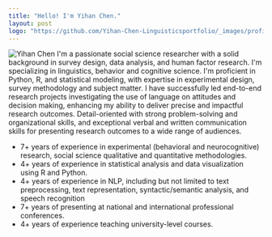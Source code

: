 ```yaml
---
title: "Hello! I'm Yihan Chen."
layout: post
logo: "https://github.com/Yihan-Chen-Linguisticsportfolio/_images/profile.jpeg"
---
```

![Yihan Chen](https://github.com/Yihan-Chen-Linguisticsportfolio/_images/profile.jpeg)
I'm a passionate social science researcher with a solid background in survey design, data analysis, and human factor research. I'm specializing in linguistics, behavior and cognitive science. I'm proficient in Python, R, and statistical modeling, with expertise in experimental design, survey methodology and subject matter. I have successfully led end-to-end research projects investigating the use of language on attitudes and decision making, enhancing my ability to deliver precise and impactful research outcomes. Detail-oriented with strong problem-solving and organizational skills, and exceptional verbal and written communication skills for presenting research outcomes to a wide range of audiences.

- 7+ years of experience in experimental (behavioral and neurocognitive) research, social science qualitative and quantitative methodologies.
- 4+ years of experience in statistical analysis and data visualization using R and Python.
- 4+ years of experience in NLP, including but not limited to text preprocessing, text representation, syntactic/semantic analysis, and speech recognition
- 7+ years of presenting at national and international professional conferences.
- 4+ years of experience teaching university-level courses.
